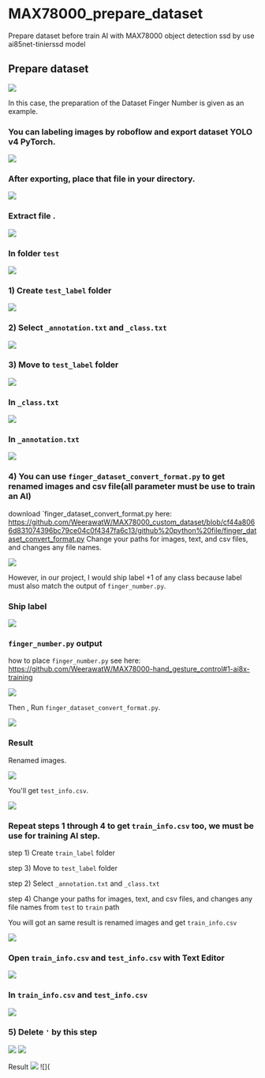 # MAX78000_prepare_dataset
Prepare dataset before train AI with MAX78000 object detection ssd by use ai85net-tinierssd model
## Prepare dataset
![](custom_data.png)

In this case, the preparation of the Dataset Finger Number is given as an example.
### You can labeling images by roboflow and export dataset YOLO v4 PyTorch.
![](roboflow.png)

### After exporting, place that file in your directory.

![](images/export_file.png)

### Extract file .

![](images/extrct_file.png)

### In folder `test`

![](images/check_in_zip.png)

### 1) Create `test_label` folder

![](images/create_label_folder.png)

### 2) Select `_annotation.txt` and `_class.txt`

![](images/move_anno.png)

### 3) Move to `test_label` folder

![](images/moved_anno.png)

### In `_class.txt`

![](images/in_class.png)

### In `_annotation.txt`
![](images/in_anno.png)

### 4) You can use `finger_dataset_convert_format.py` to get renamed images and csv file(all parameter must be use to train an AI)
download `finger_dataset_convert_format.py here: https://github.com/WeerawatW/MAX78000_custom_dataset/blob/cf44a8066d831074396bc79ce04c0f4347fa6c13/github%20python%20file/finger_dataset_convert_format.py
Change your paths for images, text, and csv files, and changes any file names.

![](images/finger_convert.png)

However, in our project, I would ship label +1 of any class because label must also match the output of `finger_number.py`.
### Ship label

![](images/finger_convert_ship_label.png)

### `finger_number.py` output
how to place `finger_number.py` see here: https://github.com/WeerawatW/MAX78000-hand_gesture_control#1-ai8x-training

![](images/config_output.png)

Then , Run `finger_dataset_convert_format.py`.

![](images/finger_convert_shiped_label.png)

### Result
Renamed images.

![](images/rename_images.png)

You'll get `test_info.csv`.

![](images/converted.png)

### Repeat steps 1 through 4 to get `train_info.csv` too, we must be use for training AI step.
step 1) Create `train_label` folder

step 3) Move to `test_label` folder 

step 2) Select `_annotation.txt` and `_class.txt`

step 4) Change your paths for images, text, and csv files, and changes any file names from `test` to `train` path

You will got an same result is renamed images and get `train_info.csv`

![](images/train_info.png)

### Open `train_info.csv` and `test_info.csv` with Text Editor

![](images/open_with_text_editor.png)

### In `train_info.csv` and `test_info.csv`

![](images/in_test_info.png)

### 5) Delete `'` by this step

![](images/find_and_replace.png)
![](images/replaced.png)

Result
![](images/replaced.png)
![](
